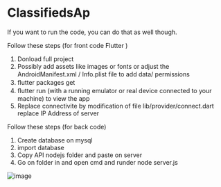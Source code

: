 # ClassifiedsAp


If you want to run the code, you can do that as well though. 

Follow these steps  (for front code  Flutter ) 
1) Donload  full project   
2) Possibly add assets like images or fonts or adjust the AndroidManifest.xml / Info.plist ﬁle to add data/ permissions 
3) ﬂutter packages get 
4) ﬂutter run (with a running emulator or real device connected to your machine) to view the app
5) Replace   connectivite by  modification of file lib/provider/connect.dart   replace IP Address of server 

Follow these steps  (for  back code) 
1)  Create database on mysql   
2) import  database 
3) Copy API nodejs folder and paste on server 
4) Go on folder in and open cmd and runder node server.js 

 
 ![image](https://user-images.githubusercontent.com/30812040/125620802-c50f98e3-eb1d-47eb-a95d-eab104e21485.png)



 
